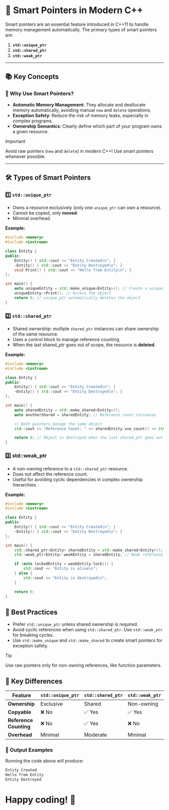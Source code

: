 # 🧠 Smart Pointers in Modern C++

Smart pointers are an essential feature introduced in C++11 to handle memory management automatically. The primary types of smart pointers are:
1. **`std::unique_ptr`**
2. **`std::shared_ptr`**
3. **`std::weak_ptr`**

---

## 📚 Key Concepts

### 🌟 Why Use Smart Pointers?

- **Automatic Memory Management**: They allocate and deallocate memory automatically, avoiding manual `new` and `delete` operations.
- **Exception Safety**: Reduce the risk of memory leaks, especially in complex programs.
- **Ownership Semantics**: Clearly define which part of your program owns a given resource.

> [!IMPORTANT]
> Avoid raw pointers (`new` and `delete`) in modern C++! Use smart pointers whenever possible.

---

## 🛠️ Types of Smart Pointers

### 1️⃣ `std::unique_ptr`
- Owns a resource exclusively (only one `unique_ptr` can own a resource).
- Cannot be copied, only **moved**.
- Minimal overhead.

**Example:**
```cpp
#include <memory>
#include <iostream>

class Entity {
public:
    Entity() { std::cout << "Entity Created\n"; }
    ~Entity() { std::cout << "Entity Destroyed\n"; }
    void Print() { std::cout << "Hello from Entity\n"; }
};

int main() {
    auto uniqueEntity = std::make_unique<Entity>(); // Create a unique_ptr
    uniqueEntity->Print(); // Access the object
    return 0; // unique_ptr automatically deletes the object
}
```

### 2️⃣ `std::shared_ptr`
- Shared ownership: multiple `shared_ptr` instances can share ownership of the same resource.
- Uses a control block to manage reference counting.
- When the last shared_ptr goes out of scope, the resource is **deleted**.
  
**Example:**
```cpp
#include <memory>
#include <iostream>

class Entity {
public:
    Entity() { std::cout << "Entity Created\n"; }
    ~Entity() { std::cout << "Entity Destroyed\n"; }
};

int main() {
    auto sharedEntity = std::make_shared<Entity>();
    auto anotherShared = sharedEntity; // Reference count increases

    // Both pointers manage the same object
    std::cout << "Reference Count: " << sharedEntity.use_count() << std::endl;

    return 0; // Object is destroyed when the last shared_ptr goes out of scope
}
```
### 3️⃣ std::weak_ptr
- A non-owning reference to a `std::shared_ptr` resource.
- Does not affect the reference count.
- Useful for avoiding cyclic dependencies in complex ownership hierarchies.

**Example:**
```cpp
#include <memory>
#include <iostream>

class Entity {
public:
    Entity() { std::cout << "Entity Created\n"; }
    ~Entity() { std::cout << "Entity Destroyed\n"; }
};

int main() {
    std::shared_ptr<Entity> sharedEntity = std::make_shared<Entity>();
    std::weak_ptr<Entity> weakEntity = sharedEntity; // Weak reference

    if (auto lockedEntity = weakEntity.lock()) {
        std::cout << "Entity is alive\n";
    } else {
        std::cout << "Entity is destroyed\n";
    }

    return 0;
}
```


## 🔑 Best Practices
- Prefer `std::unique_ptr` unless shared ownership is required.
- Avoid cyclic references when using `std::shared_ptr`. Use `std::weak_ptr` for breaking cycles.
- Use `std::make_unique` and `std::make_shared` to create smart pointers for exception safety.

> [!TIP]
> Use raw pointers only for non-owning references, like function parameters.

## 🌟 Key Differences

| Feature             | `std::unique_ptr` | `std::shared_ptr` | `std::weak_ptr` |
|---------------------|-------------------|-------------------|-----------------|
| **Ownership**       | Exclusive         | Shared            | Non-owning      |
| **Copyable**        | ❌ No             | ✅ Yes            | ✅ Yes          |
| **Reference Counting** | ❌ No          | ✅ Yes            | ❌ No           |
| **Overhead**        | Minimal           | Moderate          | Minimal         |

### 🎉 Output Examples

Running the code above will produce:

```cpp
Entity Created
Hello from Entity
Entity Destroyed
```

# Happy coding! 🚀
